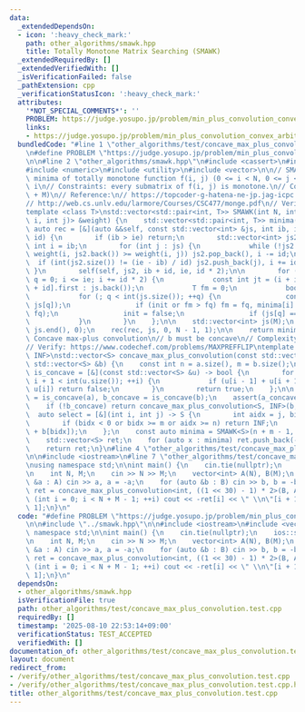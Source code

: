 ```yaml
---
data:
  _extendedDependsOn:
  - icon: ':heavy_check_mark:'
    path: other_algorithms/smawk.hpp
    title: Totally Monotone Matrix Searching (SMAWK)
  _extendedRequiredBy: []
  _extendedVerifiedWith: []
  _isVerificationFailed: false
  _pathExtension: cpp
  _verificationStatusIcon: ':heavy_check_mark:'
  attributes:
    '*NOT_SPECIAL_COMMENTS*': ''
    PROBLEM: https://judge.yosupo.jp/problem/min_plus_convolution_convex_arbitrary
    links:
    - https://judge.yosupo.jp/problem/min_plus_convolution_convex_arbitrary
  bundledCode: "#line 1 \"other_algorithms/test/concave_max_plus_convolution.test.cpp\"\
    \n#define PROBLEM \"https://judge.yosupo.jp/problem/min_plus_convolution_convex_arbitrary\"\
    \n\n#line 2 \"other_algorithms/smawk.hpp\"\n#include <cassert>\n#include <functional>\n\
    #include <numeric>\n#include <utility>\n#include <vector>\n\n// SMAWK: finding\
    \ minima of totally monotone function f(i, j) (0 <= i < N, 0 <= j < M) for each\
    \ i\n// Constraints: every submatrix of f(i, j) is monotone.\n// Complexity: O(N\
    \ + M)\n// Reference:\n// https://topcoder-g-hatena-ne-jp.jag-icpc.org/spaghetti_source/20120923/1348327542.html\n\
    // http://web.cs.unlv.edu/larmore/Courses/CSC477/monge.pdf\n// Verify: https://codeforces.com/contest/1423/submission/98368491\n\
    template <class T>\nstd::vector<std::pair<int, T>> SMAWK(int N, int M, const std::function<T(int\
    \ i, int j)> &weight) {\n    std::vector<std::pair<int, T>> minima(N);\n\n   \
    \ auto rec = [&](auto &&self, const std::vector<int> &js, int ib, int ie, int\
    \ id) {\n        if (ib > ie) return;\n        std::vector<int> js2;\n       \
    \ int i = ib;\n        for (int j : js) {\n            while (!js2.empty() and\
    \ weight(i, js2.back()) >= weight(i, j)) js2.pop_back(), i -= id;\n          \
    \  if (int(js2.size()) != (ie - ib) / id) js2.push_back(j), i += id;\n       \
    \ }\n        self(self, js2, ib + id, ie, id * 2);\n\n        for (int i = ib,\
    \ q = 0; i <= ie; i += id * 2) {\n            const int jt = (i + id <= ie ? minima[i\
    \ + id].first : js.back());\n            T fm = 0;\n            bool init = true;\n\
    \            for (; q < int(js.size()); ++q) {\n                const T fq = weight(i,\
    \ js[q]);\n                if (init or fm > fq) fm = fq, minima[i] = std::make_pair(js[q],\
    \ fq);\n                init = false;\n                if (js[q] == jt) break;\n\
    \            }\n        }\n    };\n\n    std::vector<int> js(M);\n    std::iota(js.begin(),\
    \ js.end(), 0);\n    rec(rec, js, 0, N - 1, 1);\n\n    return minima;\n}\n\n//\
    \ Concave max-plus convolution\n// b must be concave\n// Complexity: O(n + m)\n\
    // Verify: https://www.codechef.com/problems/MAXPREFFLIP\ntemplate <class S, S\
    \ INF>\nstd::vector<S> concave_max_plus_convolution(const std::vector<S> &a, const\
    \ std::vector<S> &b) {\n    const int n = a.size(), m = b.size();\n\n    auto\
    \ is_concave = [&](const std::vector<S> &u) -> bool {\n        for (int i = 1;\
    \ i + 1 < int(u.size()); ++i) {\n            if (u[i - 1] + u[i + 1] > u[i] +\
    \ u[i]) return false;\n        }\n        return true;\n    };\n\n    bool a_concave\
    \ = is_concave(a), b_concave = is_concave(b);\n    assert(a_concave or b_concave);\n\
    \    if (!b_concave) return concave_max_plus_convolution<S, INF>(b, a);\n\n  \
    \  auto select = [&](int i, int j) -> S {\n        int aidx = j, bidx = i - j;\n\
    \        if (bidx < 0 or bidx >= m or aidx >= n) return INF;\n        return -(a[aidx]\
    \ + b[bidx]);\n    };\n    const auto minima = SMAWK<S>(n + m - 1, n, select);\n\
    \    std::vector<S> ret;\n    for (auto x : minima) ret.push_back(-x.second);\n\
    \    return ret;\n}\n#line 4 \"other_algorithms/test/concave_max_plus_convolution.test.cpp\"\
    \n\n#include <iostream>\n#line 7 \"other_algorithms/test/concave_max_plus_convolution.test.cpp\"\
    \nusing namespace std;\n\nint main() {\n    cin.tie(nullptr);\n    ios::sync_with_stdio(false);\n\
    \n    int N, M;\n    cin >> N >> M;\n    vector<int> A(N), B(M);\n    for (auto\
    \ &a : A) cin >> a, a = -a;\n    for (auto &b : B) cin >> b, b = -b;\n\n    auto\
    \ ret = concave_max_plus_convolution<int, ((1 << 30) - 1) * 2>(B, A);\n\n    for\
    \ (int i = 0; i < N + M - 1; ++i) cout << -ret[i] << \" \\n\"[i + 1 == N + M -\
    \ 1];\n}\n"
  code: "#define PROBLEM \"https://judge.yosupo.jp/problem/min_plus_convolution_convex_arbitrary\"\
    \n\n#include \"../smawk.hpp\"\n\n#include <iostream>\n#include <vector>\nusing\
    \ namespace std;\n\nint main() {\n    cin.tie(nullptr);\n    ios::sync_with_stdio(false);\n\
    \n    int N, M;\n    cin >> N >> M;\n    vector<int> A(N), B(M);\n    for (auto\
    \ &a : A) cin >> a, a = -a;\n    for (auto &b : B) cin >> b, b = -b;\n\n    auto\
    \ ret = concave_max_plus_convolution<int, ((1 << 30) - 1) * 2>(B, A);\n\n    for\
    \ (int i = 0; i < N + M - 1; ++i) cout << -ret[i] << \" \\n\"[i + 1 == N + M -\
    \ 1];\n}\n"
  dependsOn:
  - other_algorithms/smawk.hpp
  isVerificationFile: true
  path: other_algorithms/test/concave_max_plus_convolution.test.cpp
  requiredBy: []
  timestamp: '2025-08-10 22:53:14+09:00'
  verificationStatus: TEST_ACCEPTED
  verifiedWith: []
documentation_of: other_algorithms/test/concave_max_plus_convolution.test.cpp
layout: document
redirect_from:
- /verify/other_algorithms/test/concave_max_plus_convolution.test.cpp
- /verify/other_algorithms/test/concave_max_plus_convolution.test.cpp.html
title: other_algorithms/test/concave_max_plus_convolution.test.cpp
---
```

